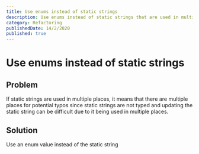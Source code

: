 ```yaml
---
title: Use enums instead of static strings
description: Use enums instead of static strings that are used in multiple places
category: Refactoring
publishedDate: 14/2/2020
published: true
---
```


# Use enums instead of static strings

## Problem

If static strings are used in multiple places, it means that there are multiple places for potential typos since static strings are not typed and updating the static string can be difficult due to it being used in multiple places.

## Solution

Use an enum value instead of the static string
